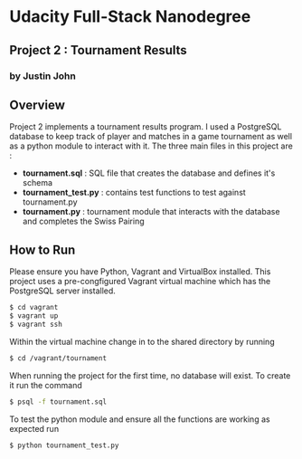 # Udacity Full-Stack Nanodegree
## Project 2 : Tournament Results
### by Justin John

## Overview

Project 2 implements a tournament results program. I used a PostgreSQL database to keep track of player and matches in a game tournament as well as a python module to interact with it. The three main files in this project are :

- **tournament.sql** : SQL file that creates the database and defines it's schema
- **tournament_test.py** : contains test functions to test against tournament.py
- **tournament.py** : tournament module that interacts with the database and completes the Swiss Pairing

## How to Run

Please ensure you have Python, Vagrant and VirtualBox installed. This project uses a pre-congfigured Vagrant virtual machine which has the PostgreSQL server installed. 

```bash
$ cd vagrant
$ vagrant up
$ vagrant ssh
```

Within the virtual machine change in to the shared directory by running

```bash
$ cd /vagrant/tournament
```

When running the project for the first time, no database will exist. To create it run the command
	
```bash
$ psql -f tournament.sql
```

To test the python module and ensure all the functions are working as expected run 
	
```bash
$ python tournament_test.py
```
